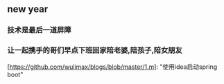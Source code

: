 ## new year

### 技术是最后一道屏障

### 让一起携手的哥们早点下班回家陪老婆,陪孩子,陪女朋友

[https://github.com/wulimax/blogs/blob/master/1.m]: 	"使用idea启动spring boot"

